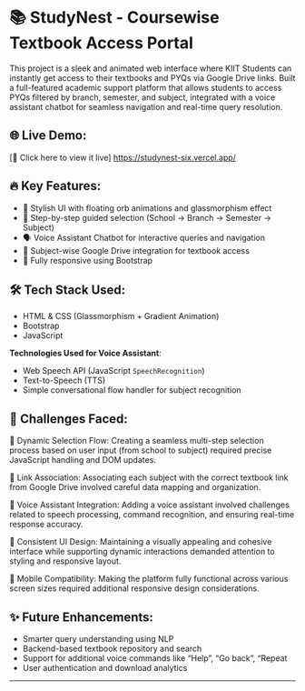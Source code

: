 # 📚 StudyNest - Coursewise Textbook Access Portal

This project is a sleek and animated web interface where KIIT Students can instantly get access to their textbooks and PYQs via Google Drive links. 
Built a full-featured academic support platform that allows students to access PYQs filtered by branch, semester, and subject, integrated with a voice assistant chatbot for seamless navigation and real-time query resolution.


## 🌐 Live Demo:

[🔗 Click here to view it live] https://studynest-six.vercel.app/

## 🔥 Key Features:

- 🎨 Stylish UI with floating orb animations and glassmorphism effect
- 👣 Step-by-step guided selection (School → Branch → Semester → Subject)
- 🗣️ Voice Assistant Chatbot for interactive queries and navigation
- 📂 Subject-wise Google Drive integration for textbook access
- 🚀 Fully responsive using Bootstrap

## 🛠️ Tech Stack Used:

- HTML & CSS (Glassmorphism + Gradient Animation)
- Bootstrap 
- JavaScript

**Technologies Used for Voice Assistant**:
- Web Speech API (JavaScript `SpeechRecognition`)
- Text-to-Speech (TTS)
- Simple conversational flow handler for subject recognition 


## 🧩 Challenges Faced:
🔄 Dynamic Selection Flow: Creating a seamless multi-step selection process based on user input (from school to subject) required precise JavaScript handling and DOM updates.

📁 Link Association: Associating each subject with the correct textbook link from Google Drive involved careful data mapping and organization.

🧠 Voice Assistant Integration: Adding a voice assistant involved challenges related to speech processing, command recognition, and ensuring real-time response accuracy.

🎨 Consistent UI Design: Maintaining a visually appealing and cohesive interface while supporting dynamic interactions demanded attention to styling and responsive layout.

📱 Mobile Compatibility: Making the platform fully functional across various screen sizes required additional responsive design considerations.


## ✨ Future Enhancements:
- Smarter query understanding using NLP
- Backend-based textbook repository and search
- Support for additional voice commands like “Help”, “Go back”, “Repeat
- User authentication and download analytics


---



